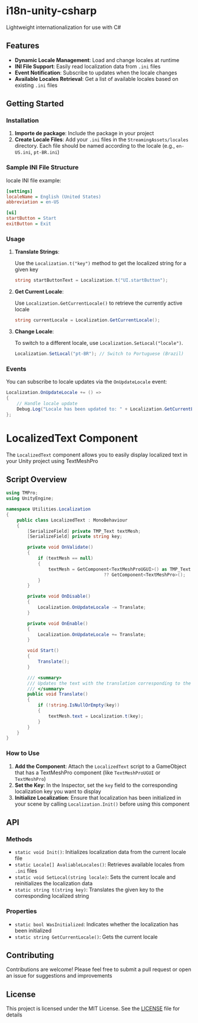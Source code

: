 # i18n-unity-csharp
Lightweight internationalization for use with C#

## Features

- **Dynamic Locale Management**: Load and change locales at runtime
- **INI File Support**: Easily read localization data from `.ini` files
- **Event Notification**: Subscribe to updates when the locale changes
- **Available Locales Retrieval**: Get a list of available locales based on existing `.ini` files

## Getting Started

### Installation

1. **Importe de package**: Include the package in your project
2. **Create Locale Files**: Add your `.ini` files in the `StreamingAssets/locales` directory. Each file should be named according to the locale (e.g., `en-US.ini`, `pt-BR.ini`)

### Sample INI File Structure

locale INI file example:

```ini
[settings]
localeName = English (United States)
abbreviation = en-US

[ui]
startButton = Start
exitButton = Exit
```

### Usage

1. **Translate Strings**:

   Use the `Localization.t("key")` method to get the localized string for a given key

   ```csharp
   string startButtonText = Localization.t("UI.startButton");
   ```

2. **Get Current Locale**:

   Use `Localization.GetCurrentLocale()` to retrieve the currently active locale

   ```csharp
   string currentLocale = Localization.GetCurrentLocale();
   ```

3. **Change Locale**:

   To switch to a different locale, use `Localization.SetLocal("locale")`.

   ```csharp
   Localization.SetLocal("pt-BR"); // Switch to Portuguese (Brazil)
   ``` 

### Events

You can subscribe to locale updates via the `OnUpdateLocale` event:

```csharp
Localization.OnUpdateLocale += () =>
{
    // Handle locale update
    Debug.Log("Locale has been updated to: " + Localization.GetCurrentLocale());
};
```

# LocalizedText Component

The `LocalizedText` component allows you to easily display localized text in your Unity project using TextMeshPro

## Script Overview

```csharp
using TMPro;
using UnityEngine;

namespace Utilities.Localization
{
    public class LocalizedText : MonoBehaviour
    {
        [SerializeField] private TMP_Text textMesh;
        [SerializeField] private string key; 

        private void OnValidate()
        {
            if (textMesh == null)
            {
                textMesh = GetComponent<TextMeshProUGUI>() as TMP_Text
                                     ?? GetComponent<TextMeshPro>();
            }
        }

        private void OnDisable()
        {
            Localization.OnUpdateLocale -= Translate; 
        }

        private void OnEnable()
        {
            Localization.OnUpdateLocale += Translate; 
        }

        void Start()
        {
            Translate();
        }

        /// <summary>
        /// Updates the text with the translation corresponding to the key.
        /// </summary>
        public void Translate()
        {
            if (!string.IsNullOrEmpty(key))
            {
                textMesh.text = Localization.t(key);
            }
        }
    }
}
```

### How to Use

1. **Add the Component**: Attach the `LocalizedText` script to a GameObject that has a TextMeshPro component (like `TextMeshProUGUI` or `TextMeshPro`)
2. **Set the Key**: In the Inspector, set the `key` field to the corresponding localization key you want to display
3. **Initialize Localization**: Ensure that localization has been initialized in your scene by calling `Localization.Init()` before using this component

## API

### Methods

- `static void Init()`: Initializes localization data from the current locale file
- `static Locale[] AvaliableLocales()`: Retrieves available locales from `.ini` files
- `static void SetLocal(string locale)`: Sets the current locale and reinitializes the localization data
- `static string t(string key)`: Translates the given key to the corresponding localized string

### Properties

- `static bool WasInitialized`: Indicates whether the localization has been initialized
- `static string GetCurrentLocale()`: Gets the current locale

## Contributing

Contributions are welcome! Please feel free to submit a pull request or open an issue for suggestions and improvements

## License

This project is licensed under the MIT License. See the [LICENSE](LICENSE) file for details
